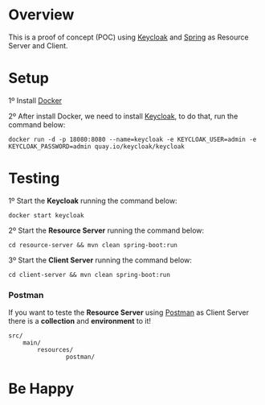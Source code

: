 # Overview

This is a proof of concept (POC) using [Keycloak](https://www.keycloak.org/) and [Spring](https://spring.io/) as 
Resource Server and Client.

# Setup

1º Install [Docker](https://docs.docker.com/get-docker/)

2º After install Docker, we need to install [Keycloak](https://www.keycloak.org/), to do that, run the command below:

`docker run -d -p 18080:8080 --name=keycloak -e KEYCLOAK_USER=admin -e KEYCLOAK_PASSWORD=admin quay.io/keycloak/keycloak`

# Testing

1º Start the **Keycloak** running the command below:

`docker start keycloak`

2º Start the **Resource Server** running the command below:

`cd resource-server && mvn clean spring-boot:run`

3º Start the **Client Server** running the command below:

`cd client-server && mvn clean spring-boot:run`

### Postman

If you want to teste the **Resource Server** using [Postman](https://www.postman.com/) as Client Server there is a 
**collection** and **environment** to it!

```text
src/
    main/
        resources/
                postman/
```

# Be Happy
